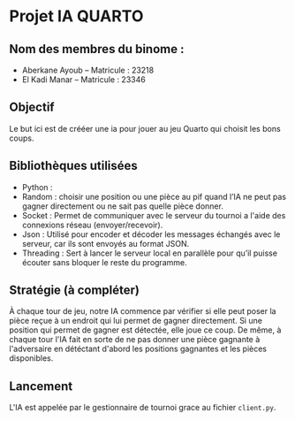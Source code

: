# Projet IA QUARTO

## Nom des membres du binome : 
- Aberkane Ayoub – Matricule : 23218
- El Kadi Manar  – Matricule : 23346

## Objectif
Le but ici est de crééer une ia pour jouer au jeu Quarto qui choisit les bons coups.

## Bibliothèques utilisées
- Python :  
- Random : choisir une position ou une pièce au pif quand l’IA ne peut pas gagner directement ou ne sait pas quelle pièce donner.
- Socket : Permet de communiquer avec le serveur du tournoi a l'aide des connexions réseau (envoyer/recevoir).
- Json : Utilisé pour encoder et décoder les messages échangés avec le serveur, car ils sont envoyés au format JSON.
- Threading : Sert à lancer le serveur local en parallèle pour qu’il puisse écouter sans bloquer le reste du programme.

## Stratégie (à compléter)
À chaque tour de jeu, notre IA commence par vérifier si elle peut poser la pièce reçue à un endroit qui lui permet de gagner directement. Si une position qui permet de gagner est détectée, elle joue ce coup. De même, à chaque tour l'IA fait en sorte de ne pas donner une pièce gagnante à l'adversaire en détéctant d'abord les positions gagnantes et les pièces disponibles.

## Lancement
L'IA est appelée par le gestionnaire de tournoi grace au fichier `client.py`.
